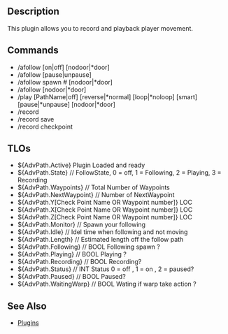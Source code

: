 ## Description

This plugin allows you to record and playback player movement.

## Commands

-   /afollow \[on\|off\] \[nodoor\|\*door\]
-   /afollow \[pause\|unpause\]
-   /afollow spawn # \[nodoor\|\*door\]
-   /afollow \[nodoor\|\*door\]
-   /play \[PathName\|off\] \[reverse\|\*normal\] \[loop\|\*noloop\] \[smart\] \[pause\|\*unpause\] \[nodoor\|\*door\]
-   /record <Name>
-   /record save <Name>
-   /record checkpoint <Name>

## TLOs

-   ${AdvPath.Active} Plugin Loaded and ready
-   ${AdvPath.State} // FollowState, 0 = off, 1 = Following, 2 = Playing, 3 = Recording
-   ${AdvPath.Waypoints} // Total Number of Waypoints
-   ${AdvPath.NextWaypoint} // Number of NextWaypoint
-   ${AdvPath.Y\[Check Point Name OR Waypoint number\]} LOC
-   ${AdvPath.X\[Check Point Name OR Waypoint number\]} LOC
-   ${AdvPath.Z\[Check Point Name OR Waypoint number\]} LOC
-   ${AdvPath.Monitor} // Spawn your following
-   ${AdvPath.Idle} // Idel time when following and not moving
-   ${AdvPath.Length} // Estimated length off the follow path
-   ${AdvPath.Following} // BOOL Following spawn ?
-   ${AdvPath.Playing} // BOOL Playing ?
-   ${AdvPath.Recording} // BOOL Recording?
-   ${AdvPath.Status} // INT Status 0 = off , 1 = on , 2 = paused?
-   ${AdvPath.Paused} // BOOL Paused?
-   ${AdvPath.WaitingWarp} // BOOL Wating if warp take action ?

## See Also

-   [Plugins](../documentation/macroquest2-plugins.md)


